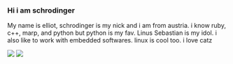 ### Hi i am schrodinger
My name is elliot, schrodinger is my nick and i am from austria. i know ruby, c++, marp, and python but python is my fav.
Linus Sebastian is my idol. i also like to work with embedded softwares. linux is cool too. i love catz

![](https://media.tenor.com/k4iL_WA7ucAAAAAM/superposition-cat.gif)                             ![](https://media.tenor.com/46csgB9V7yEAAAAM/linus.gif)
